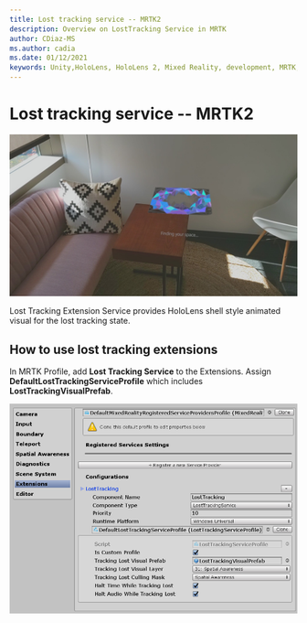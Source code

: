 ```yaml
---
title: Lost tracking service -- MRTK2
description: Overview on LostTracking Service in MRTK
author: CDiaz-MS
ms.author: cadia
ms.date: 01/12/2021
keywords: Unity,HoloLens, HoloLens 2, Mixed Reality, development, MRTK,
---
```


# Lost tracking service -- MRTK2

![Lost Tracking](../images/lost-tracking/LostTrackingVisualization.jpg)

Lost Tracking Extension Service provides HoloLens shell style animated visual for the lost tracking state.

## How to use lost tracking extensions

In MRTK Profile, add **Lost Tracking Service** to the Extensions. Assign **DefaultLostTrackingServiceProfile** which includes **LostTrackingVisualPrefab**.

<img src="../images/lost-tracking/LostTracking_Extensions.png" width="550" alt="Lost Tracking Extension">
